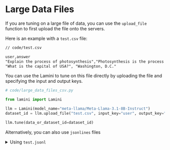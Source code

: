 # Large Data Files

If you are tuning on a large file of data, you can use the `upload_file` function to first upload the file onto the servers.

Here is an example with a `test.csv` file:

```txt
// code/test.csv

user,answer
"Explain the process of photosynthesis","Photosynthesis is the process by which plants and some other organisms convert light energy into chemical energy. It is critical for the existence of the vast majority of life on Earth. It is the way in which virtually all energy in the biosphere becomes available to living things.
"What is the capital of USA?", "Washington, D.C."

```

You can use the Lamini to tune on this file directly by uploading the file and specifying the input and output keys.

```py
# code/large_data_files_csv.py

from lamini import Lamini

llm = Lamini(model_name="meta-llama/Meta-Llama-3.1-8B-Instruct")
dataset_id = llm.upload_file("test.csv", input_key="user", output_key="answer")

llm.tune(data_or_dataset_id=dataset_id)

```

Alternatively, you can also use `jsonlines` files

<details>
    <summary>Using <code>test.jsonl</code></summary>

    ```json5
    // code/test.jsonl
    
    {"user": "Explain the process of photosynthesis", "answer": "Photosynthesis is the process by which plants and some other organisms convert light energy into chemical energy. It is critical for the existence of the vast majority of life on Earth. It is the way in which virtually all energy in the biosphere becomes available to living things."}
    {"user": "What is the capital of USA?", "answer": "Washington, D.C."}
    
    ```

    Then tune on this file using the `tune` function.

    ```py
    # code/large_data_files_jsonl.py
    
    from lamini import Lamini
    
    llm = Lamini(model_name="meta-llama/Meta-Llama-3.1-8B-Instruct")
    dataset_id = llm.upload_file("test.jsonl", input_key="user", output_key="answer")
    
    llm.tune(data_or_dataset_id=dataset_id)
    
    ```
